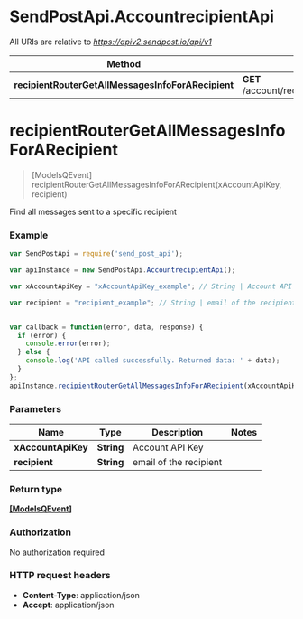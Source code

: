 # SendPostApi.AccountrecipientApi

All URIs are relative to *https://apiv2.sendpost.io/api/v1*

Method | HTTP request | Description
------------- | ------------- | -------------
[**recipientRouterGetAllMessagesInfoForARecipient**](AccountrecipientApi.md#recipientRouterGetAllMessagesInfoForARecipient) | **GET** /account/recipient/{recipient}/messages | 


<a name="recipientRouterGetAllMessagesInfoForARecipient"></a>
# **recipientRouterGetAllMessagesInfoForARecipient**
> [ModelsQEvent] recipientRouterGetAllMessagesInfoForARecipient(xAccountApiKey, recipient)



Find all messages sent to a specific recipient <br>

### Example
```javascript
var SendPostApi = require('send_post_api');

var apiInstance = new SendPostApi.AccountrecipientApi();

var xAccountApiKey = "xAccountApiKey_example"; // String | Account API Key

var recipient = "recipient_example"; // String | email of the recipient


var callback = function(error, data, response) {
  if (error) {
    console.error(error);
  } else {
    console.log('API called successfully. Returned data: ' + data);
  }
};
apiInstance.recipientRouterGetAllMessagesInfoForARecipient(xAccountApiKey, recipient, callback);
```

### Parameters

Name | Type | Description  | Notes
------------- | ------------- | ------------- | -------------
 **xAccountApiKey** | **String**| Account API Key | 
 **recipient** | **String**| email of the recipient | 

### Return type

[**[ModelsQEvent]**](ModelsQEvent.md)

### Authorization

No authorization required

### HTTP request headers

 - **Content-Type**: application/json
 - **Accept**: application/json

